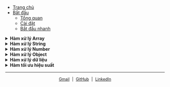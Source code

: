 - [Trang chủ](/)
- [Bắt đầu](quick-start/getting-started.md)
  - [Tổng quan](quick-start/getting-started.md)
  - [Cài đặt](quick-start/installation.md)
  - [Bắt đầu nhanh](quick-start/quick-start.md)

<details>
<summary><strong>Hàm xử lý Array</strong></summary>

- [Clone Array](guides/deepClone.md)
- [Compare Array](guides/deepEqual.md)
</details>

<details>
<summary><strong>Hàm xử lý String</strong></summary>

- [To Upper Case And Remove Vietnamese](guides/toUpperCaseAndRemoveVietnamese.md)
- [Capitalize First Letter](guides/capitalizeFirstLetter.md)
</details>

<details>
<summary><strong>Hàm xử lý Number</strong></summary>

- [Format Number](guides/formatNumber.md)
</details>

<details>
<summary><strong>Hàm xử lý Object</strong></summary>

- [Clone Object (khuyên dùng : Deep Clone )](guides/cloneObject.md)
- [Deep Clone](guides/deepClone.md)
- [Compare Object (khuyên dùng : Deep Equal )](guides/compareObject.md)
- [Deep Equal](guides/deepEqual.md)
</details>

<details>
<summary><strong>Hàm xử lý dữ liệu</strong></summary>

- [Create Keyed Storage](guides/createKeyedStorage.md)
- [TypeCheck](guides/typeCheck.md)
- [Generate Random String](guides/generateRandomString.md)
</details>

<details>
<summary><strong>Hàm tối ưu hiệu suất</strong></summary>

- [Memoize](guides/memoize.md)
- [Debounce](guides/debounce.md)
- [Throttle](guides/throttle.md)
</details>

---

<span style="font-size: 0.9em; display : flex; justify-content : center ; gap : 8px">
  <a href="mailto:phuchoa1202@gmail.com" target="_blank">Gmail</a> |
  <a href="https://github.com/phuchoa2001/hoa-utils" target="_blank">GitHub</a> |
  <a href="https://www.linkedin.com/in/phuchoa2001/" target="_blank">LinkedIn</a>
</span>
